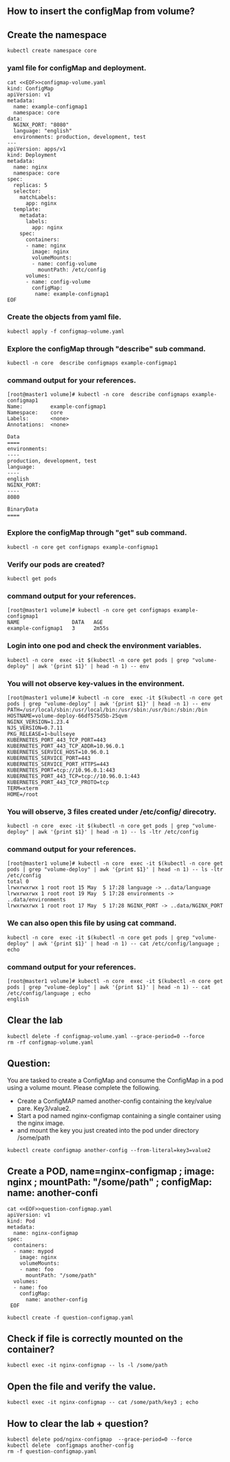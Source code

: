 ## How to insert the configMap from volume?

## Create the namespace
```
kubectl create namespace core
```
### yaml file for configMap and deployment.
```
cat <<EOF>>configmap-volume.yaml
kind: ConfigMap 
apiVersion: v1 
metadata:
  name: example-configmap1
  namespace: core
data:
  NGINX_PORT: "8080"
  language: "english"
  environments: production, development, test
---
apiVersion: apps/v1
kind: Deployment
metadata:
  name: nginx
  namespace: core
spec:
  replicas: 5
  selector:
    matchLabels:
      app: nginx
  template:
    metadata:
      labels:
        app: nginx
    spec:
      containers:
      - name: nginx
        image: nginx
        volumeMounts:
        - name: config-volume
          mountPath: /etc/config
      volumes:
      - name: config-volume
        configMap:
         name: example-configmap1
EOF
```

### Create the objects from yaml file.
```
kubectl apply -f configmap-volume.yaml
```

### Explore the configMap through "describe" sub command.

```
kubectl -n core  describe configmaps example-configmap1 
```

### command output for your references.
```
[root@master1 volume]# kubectl -n core  describe configmaps example-configmap1 
Name:         example-configmap1
Namespace:    core
Labels:       <none>
Annotations:  <none>

Data
====
environments:
----
production, development, test
language:
----
english
NGINX_PORT:
----
8080

BinaryData
====
```

### Explore the configMap through "get" sub command.
```
kubectl -n core get configmaps example-configmap1
```

### Verify our pods are created?
```
kubectl get pods
```

### command output for your references.
```
[root@master1 volume]# kubectl -n core get configmaps example-configmap1 
NAME                 DATA   AGE
example-configmap1   3      2m55s
```
### Login into one pod and check the environment variables. 
```
kubectl -n core  exec -it $(kubectl -n core get pods | grep "volume-deploy" | awk '{print $1}' | head -n 1) -- env
```

### You will not observe key-values in the environment.
```
[root@master1 volume]# kubectl -n core  exec -it $(kubectl -n core get pods | grep "volume-deploy" | awk '{print $1}' | head -n 1) -- env
PATH=/usr/local/sbin:/usr/local/bin:/usr/sbin:/usr/bin:/sbin:/bin
HOSTNAME=volume-deploy-66df575d5b-25qvm
NGINX_VERSION=1.23.4
NJS_VERSION=0.7.11
PKG_RELEASE=1~bullseye
KUBERNETES_PORT_443_TCP_PORT=443
KUBERNETES_PORT_443_TCP_ADDR=10.96.0.1
KUBERNETES_SERVICE_HOST=10.96.0.1
KUBERNETES_SERVICE_PORT=443
KUBERNETES_SERVICE_PORT_HTTPS=443
KUBERNETES_PORT=tcp://10.96.0.1:443
KUBERNETES_PORT_443_TCP=tcp://10.96.0.1:443
KUBERNETES_PORT_443_TCP_PROTO=tcp
TERM=xterm
HOME=/root
```

### You will observe, 3 files created under /etc/config/ direcotry.
```
kubectl -n core  exec -it $(kubectl -n core get pods | grep "volume-deploy" | awk '{print $1}' | head -n 1) -- ls -ltr /etc/config
```
### command output for your references.
```
[root@master1 volume]# kubectl -n core  exec -it $(kubectl -n core get pods | grep "volume-deploy" | awk '{print $1}' | head -n 1) -- ls -ltr /etc/config
total 0
lrwxrwxrwx 1 root root 15 May  5 17:28 language -> ..data/language
lrwxrwxrwx 1 root root 19 May  5 17:28 environments -> ..data/environments
lrwxrwxrwx 1 root root 17 May  5 17:28 NGINX_PORT -> ..data/NGINX_PORT
```

### We can also open this file by using cat command.
```
kubectl -n core  exec -it $(kubectl -n core get pods | grep "volume-deploy" | awk '{print $1}' | head -n 1) -- cat /etc/config/language ; echo
```
### command output for your references.
```
[root@master1 volume]# kubectl -n core  exec -it $(kubectl -n core get pods | grep "volume-deploy" | awk '{print $1}' | head -n 1) -- cat /etc/config/language ; echo
english
```

## Clear the lab
```
kubectl delete -f configmap-volume.yaml --grace-period=0 --force
rm -rf configmap-volume.yaml
```


## Question: 

You are tasked to create a ConfigMap and consume the ConfigMap in a pod using a volume mount. 
Please complete the following.
- Create a ConfigMAP named another-config containing the key/value pare. Key3/value2.
- Start a pod named nginx-configmap containing a single container using the nginx image.
- and mount the key you just created into the pod under directory /some/path


```
kubectl create configmap another-config --from-literal=key3=value2
```
## Create a POD, name=nginx-configmap ; image: nginx ; mountPath: "/some/path" ; configMap: name: another-confi
```
cat <<EOF>>question-configmap.yaml
apiVersion: v1
kind: Pod
metadata:
  name: nginx-configmap
spec:
  containers:
  - name: mypod
    image: nginx
    volumeMounts:
    - name: foo
      mountPath: "/some/path"
  volumes:
  - name: foo
    configMap:
      name: another-config
 EOF
 ```
 
 ```
 kubectl create -f question-configmap.yaml
 ```
 
 ## Check if file is correctly mounted on the container?
 
 ```
 kubectl exec -it nginx-configmap -- ls -l /some/path
 ```
 ## Open the file and verify the value.
 ```
 kubectl exec -it nginx-configmap -- cat /some/path/key3 ; echo 
 ```
 
 
 ## How to clear the lab + question?
 
 ```
 kubectl delete pod/nginx-configmap  --grace-period=0 --force
 kubectl delete  configmaps another-config
 rm -f question-configmap.yaml
 ```

